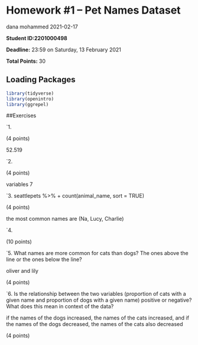 Homework \#1 – Pet Names Dataset
================
dana mohammed
2021-02-17

**Student ID:2201000498**

**Deadline:** 23:59 on Saturday, 13 February 2021

**Total Points:** 30

## Loading Packages

``` r
library(tidyverse)
library(openintro)
library(ggrepel)
```

\#\#Exercises

\`1.

(4 points)

52.519

\`2.

(4 points)

variables 7

\`3. seattlepets %&gt;% + count(animal\_name, sort = TRUE)

(4 points)

the most common names are (Na, Lucy, Charlie)

\`4.

(10 points)

\`5. What names are more common for cats than dogs? The ones above the
line or the ones below the line?

oliver and lily

(4 points)

\`6. Is the relationship between the two variables (proportion of cats
with a given name and proportion of dogs with a given name) positive or
negative? What does this mean in context of the data?

if the names of the dogs increased, the names of the cats increased, and
if the names of the dogs decreased, the names of the cats also decreased

(4 points)

